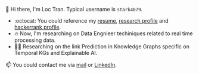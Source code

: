 :wave: Hi there, I'm Loc Tran. Typical username is ```stark4079```.

- :octocat: You could reference my [resume](https://github.com/stark4079/stark4079/blob/main/Resume%20-%20Tran%20Xuan%20Loc.pdf), [research profile](https://orcid.org/0000-0002-0108-503X) and [hackerrank profile](https://hackerrank.com/xuanloc2018).
- :fire: Now, I'm researching on Data Engnieer techiniques related to real time processing data.
- 👨‍💻 Researching on the link Prediction in Knowledge Graphs specific on Temporal KGs and Explainable AI.

:mailbox: You could contact me via [mail](mailto:xuanloc2018@gmail.com) or [LinkedIn](https://www.linkedin.com/in/stark4079/).
